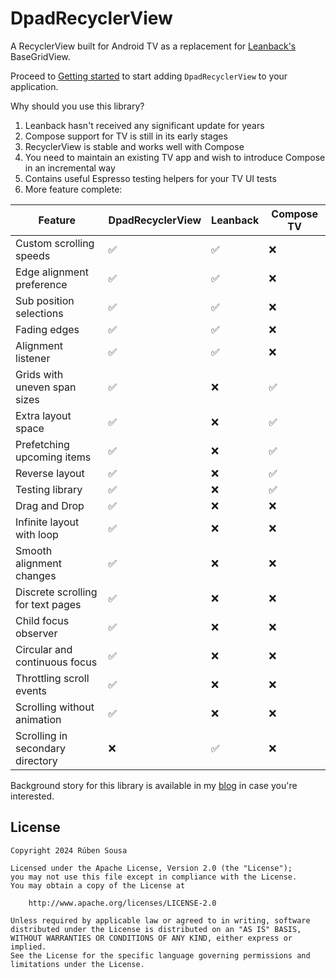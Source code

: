 # DpadRecyclerView

A RecyclerView built for Android TV as a replacement
for [Leanback's](https://developer.android.com/jetpack/androidx/releases/leanback) BaseGridView.

Proceed to [Getting started](getting_started.md) to start adding `DpadRecyclerView`
to your application.

Why should you use this library?

1. Leanback hasn't received any significant update for years
2. Compose support for TV is still in its early stages
3. RecyclerView is stable and works well with Compose
4. You need to maintain an existing TV app and wish to introduce Compose in an incremental way
5. Contains useful Espresso testing helpers for your TV UI tests
6. More feature complete:

| Feature                           | DpadRecyclerView | Leanback | Compose TV |
|-----------------------------------|------------------|----------|------------|
| Custom scrolling speeds           | ✅                | ✅        | ❌          |
| Edge alignment preference         | ✅                | ✅        | ❌          |
| Sub position selections           | ✅                | ✅        | ❌          |
| Fading edges                      | ✅                | ✅        | ❌          |
| Alignment listener                | ✅                | ✅        | ❌          |
| Grids with uneven span sizes      | ✅                | ❌        | ✅          |
| Extra layout space                | ✅                | ❌        | ✅          |
| Prefetching upcoming items        | ✅                | ❌        | ✅          |
| Reverse layout                    | ✅                | ❌        | ✅          |
| Testing library                   | ✅                | ❌        | ✅          |
| Drag and Drop                     | ✅                | ❌        | ❌          |
| Infinite layout with loop         | ✅                | ❌        | ❌          |
| Smooth alignment changes          | ✅                | ❌        | ❌          |
| Discrete scrolling for text pages | ✅                | ❌        | ❌          |
| Child focus observer              | ✅                | ❌        | ❌          |
| Circular and continuous focus     | ✅                | ❌        | ❌          |
| Throttling scroll events          | ✅                | ❌        | ❌          |
| Scrolling without animation       | ✅                | ❌        | ❌          |
| Scrolling in secondary directory  | ❌                | ✅        | ❌          |


Background story for this library is available in my [blog](https://rubensousa.com/2022/11/08/dpadrecyclerview/) in case you're interested.

## License

    Copyright 2024 Rúben Sousa
    
    Licensed under the Apache License, Version 2.0 (the "License");
    you may not use this file except in compliance with the License.
    You may obtain a copy of the License at
    
        http://www.apache.org/licenses/LICENSE-2.0
    
    Unless required by applicable law or agreed to in writing, software
    distributed under the License is distributed on an "AS IS" BASIS,
    WITHOUT WARRANTIES OR CONDITIONS OF ANY KIND, either express or implied.
    See the License for the specific language governing permissions and
    limitations under the License.
